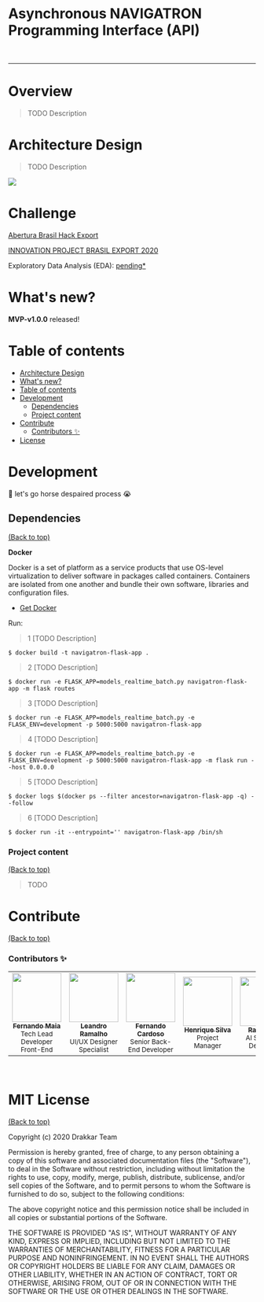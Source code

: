 
# Asynchronous NAVIGATRON Programming Interface (API)
![[](https://www.youracclaim.com/org/ibm/badge/cognitive-services-data-scientist)](https://storage.googleapis.com/bhe-drakkar-team/Data_Scientist_Badge.png)
![[](https://www.youracclaim.com/org/rmit-university/badge/ai-programming-with-python)](https://storage.googleapis.com/bhe-drakkar-team/AI-Programming-Badge.png)

<hr />

# Overview

> TODO Description

# Architecture Design

> TODO Description

![](https://storage.googleapis.com/bhe-drakkar-team/arqt-api-ml.png)
# Challenge

[Abertura Brasil Hack Export](https://youtu.be/kRC6m_qR3OQ)

[INNOVATION PROJECT BRASIL EXPORT 2020](https://storage.googleapis.com/bhe-drakkar-team/solution-idea-analytics-202011171230.pdf)

Exploratory Data Analysis (EDA): [pending*](#)

# What's new?

**MVP-v1.0.0** released!

<!-- **v1.0.0** released! -->

# Table of contents

- [Architecture Design](#Overview)
- [What's new?](#whats-new)
- [Table of contents](#table-of-contents)
- [Development](#development)
    - [Dependencies](#dependencies)
    - [Project content](#project-content)
- [Contribute](#contribute)
    - [Contributors ✨](#contributors-)
- [License](#mit-license)

# Development
🤯 let's go horse despaired process 😭

## Dependencies
[(Back to top)](#table-of-contents)

**Docker**

Docker is a set of platform as a service products that use OS-level virtualization to deliver 
software in packages called containers. Containers are isolated from one another and bundle 
their own software, libraries and configuration files.

- [Get Docker](https://docs.docker.com/get-docker/)

Run:

> 1 [TODO Description]
```
$ docker build -t navigatron-flask-app .
```
> 2 [TODO Description]
```
$ docker run -e FLASK_APP=models_realtime_batch.py navigatron-flask-app -m flask routes
```
> 3 [TODO Description]
```
$ docker run -e FLASK_APP=models_realtime_batch.py -e FLASK_ENV=development -p 5000:5000 navigatron-flask-app
```
> 4 [TODO Description]
```
$ docker run -e FLASK_APP=models_realtime_batch.py -e FLASK_ENV=development -p 5000:5000 navigatron-flask-app -m flask run --host 0.0.0.0
```
> 5 [TODO Description]
```
$ docker logs $(docker ps --filter ancestor=navigatron-flask-app -q) --follow
```
> 6 [TODO Description]
```
$ docker run -it --entrypoint='' navigatron-flask-app /bin/sh
```

### Project content
[(Back to top)](#table-of-contents)

> TODO

# Contribute
[(Back to top)](#table-of-contents)

### Contributors ✨

<table>
  <tr>
    <td align="center"><a href="https://github.com/fermaiasoares"><img src="https://avatars1.githubusercontent.com/u/8242323?s=460&u=32bf38286aae43074b5c70f3998906c7f9f96339&v=4" width="100px;" alt=""/><br /><sub><b>Fernando Maia </b></sub></a><br />
    <small>Tech Lead Developer
Front-End</small>
</td>
      <td align="center"><a href="https://github.com/LeandroRamalho"><img src="https://avatars.githubusercontent.com/u/38744016?s=460&u=dfdde0cce7b5188457e693b3438dd11a7cded2ae&v=4" width="100px;" alt=""/><br /><sub><b>Leandro Ramalho </b></sub></a><br />
    <small>UI/UX Designer Specialist</small>
  </td>
  <td align="center"><a href="https://github.com/fernandozoomp"><img src="https://avatars2.githubusercontent.com/u/64983541?s=460&u=1c399b32f2a9044ef944b620d04e77f0452c9388&v=4" width="100px;" alt=""/><br /><sub><b>Fernando Cardoso </b></sub></a><br />
    <small>Senior Back-End Developer</small>
    </td>
      <td align="center"><a href="https://github.com/henriquehsilva"><img src="https://avatars3.githubusercontent.com/u/40860601?s=460&u=a31035b210c308987ec3830019186abbab646a00&v=4" width="100px;" alt=""/><br /><sub><b>Henrique Silva </b></sub></a><br />
    <small>Project Manager</small>
    </td>
    </td>
      <td align="center"><a href="#"><img src="https://avatars2.githubusercontent.com/u/7357119?s=460&u=21625b861afde168416b8651cec693faec2c204e&v=4" width="100px;" alt=""/><br /><sub><b>Rafael IBO </b></sub></a><br />
    <small>AI Specialist Developer</small>
    </td>
  </tr>
</table>

<br />

# MIT License
[(Back to top)](#table-of-contents)

Copyright (c) 2020 Drakkar Team

Permission is hereby granted, free of charge, to any person obtaining a copy
of this software and associated documentation files (the "Software"), to deal
in the Software without restriction, including without limitation the rights
to use, copy, modify, merge, publish, distribute, sublicense, and/or sell
copies of the Software, and to permit persons to whom the Software is
furnished to do so, subject to the following conditions:

The above copyright notice and this permission notice shall be included in all
copies or substantial portions of the Software.

THE SOFTWARE IS PROVIDED "AS IS", WITHOUT WARRANTY OF ANY KIND, EXPRESS OR
IMPLIED, INCLUDING BUT NOT LIMITED TO THE WARRANTIES OF MERCHANTABILITY,
FITNESS FOR A PARTICULAR PURPOSE AND NONINFRINGEMENT. IN NO EVENT SHALL THE
AUTHORS OR COPYRIGHT HOLDERS BE LIABLE FOR ANY CLAIM, DAMAGES OR OTHER
LIABILITY, WHETHER IN AN ACTION OF CONTRACT, TORT OR OTHERWISE, ARISING FROM,
OUT OF OR IN CONNECTION WITH THE SOFTWARE OR THE USE OR OTHER DEALINGS IN THE
SOFTWARE.
